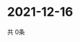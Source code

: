 # 2021-12-16
  共 0条

  <!-- BEGIN -->
  <!-- 最后更新时间Thu Dec 16 2021 20:04:44 GMT+0000 (Coordinated Universal Time) -->
  
  <!-- END -->
  
  